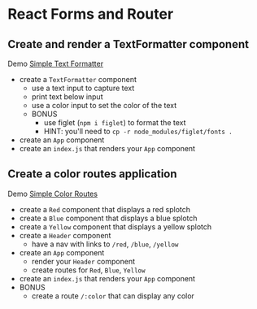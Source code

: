 # React Forms and Router

## Create and render a TextFormatter component

Demo [Simple Text Formatter](https://demo.alchemycodelab.io/simple-text-formatter/)

* create a `TextFormatter` component
  * use a text input to capture text
  * print text below input
  * use a color input to set the color of the text
  * BONUS
    * use figlet (`npm i figlet`) to format the text
    * HINT: you'll need to `cp -r node_modules/figlet/fonts .`
* create an `App` component
* create an `index.js` that renders your `App` component

## Create a color routes application

Demo [Simple Color Routes](http://demo.alchemycodelab.io/simple-color-routes)

* create a `Red` component that displays a red splotch
* create a `Blue` component that displays a blue splotch
* create a `Yellow` component that displays a yellow splotch
* create a `Header` component
  * have a nav with links to `/red`, `/blue`, `/yellow`
* create an `App` component
  * render your `Header` component
  * create routes for `Red`, `Blue`, `Yellow`
* create an `index.js` that renders your `App` component
* BONUS
  * create a route `/:color` that can display any color
